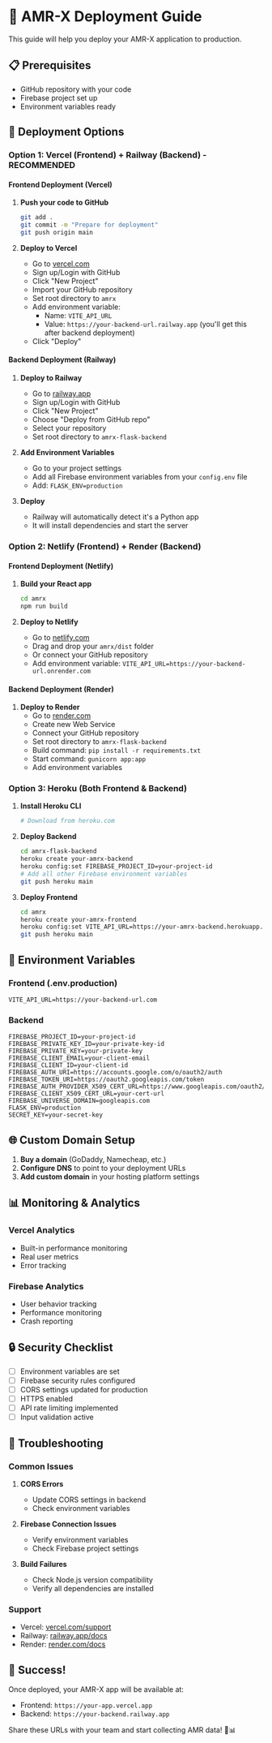 # 🚀 AMR-X Deployment Guide

This guide will help you deploy your AMR-X application to production.

## 📋 Prerequisites

- GitHub repository with your code
- Firebase project set up
- Environment variables ready

## 🎯 Deployment Options

### Option 1: Vercel (Frontend) + Railway (Backend) - RECOMMENDED

#### Frontend Deployment (Vercel)

1. **Push your code to GitHub**
   ```bash
   git add .
   git commit -m "Prepare for deployment"
   git push origin main
   ```

2. **Deploy to Vercel**
   - Go to [vercel.com](https://vercel.com)
   - Sign up/Login with GitHub
   - Click "New Project"
   - Import your GitHub repository
   - Set root directory to `amrx`
   - Add environment variable:
     - Name: `VITE_API_URL`
     - Value: `https://your-backend-url.railway.app` (you'll get this after backend deployment)
   - Click "Deploy"

#### Backend Deployment (Railway)

1. **Deploy to Railway**
   - Go to [railway.app](https://railway.app)
   - Sign up/Login with GitHub
   - Click "New Project"
   - Choose "Deploy from GitHub repo"
   - Select your repository
   - Set root directory to `amrx-flask-backend`

2. **Add Environment Variables**
   - Go to your project settings
   - Add all Firebase environment variables from your `config.env` file
   - Add: `FLASK_ENV=production`

3. **Deploy**
   - Railway will automatically detect it's a Python app
   - It will install dependencies and start the server

### Option 2: Netlify (Frontend) + Render (Backend)

#### Frontend Deployment (Netlify)

1. **Build your React app**
   ```bash
   cd amrx
   npm run build
   ```

2. **Deploy to Netlify**
   - Go to [netlify.com](https://netlify.com)
   - Drag and drop your `amrx/dist` folder
   - Or connect your GitHub repository
   - Add environment variable: `VITE_API_URL=https://your-backend-url.onrender.com`

#### Backend Deployment (Render)

1. **Deploy to Render**
   - Go to [render.com](https://render.com)
   - Create new Web Service
   - Connect your GitHub repository
   - Set root directory to `amrx-flask-backend`
   - Build command: `pip install -r requirements.txt`
   - Start command: `gunicorn app:app`
   - Add environment variables

### Option 3: Heroku (Both Frontend & Backend)

1. **Install Heroku CLI**
   ```bash
   # Download from heroku.com
   ```

2. **Deploy Backend**
   ```bash
   cd amrx-flask-backend
   heroku create your-amrx-backend
   heroku config:set FIREBASE_PROJECT_ID=your-project-id
   # Add all other Firebase environment variables
   git push heroku main
   ```

3. **Deploy Frontend**
   ```bash
   cd amrx
   heroku create your-amrx-frontend
   heroku config:set VITE_API_URL=https://your-amrx-backend.herokuapp.com
   git push heroku main
   ```

## 🔧 Environment Variables

### Frontend (.env.production)
```
VITE_API_URL=https://your-backend-url.com
```

### Backend
```
FIREBASE_PROJECT_ID=your-project-id
FIREBASE_PRIVATE_KEY_ID=your-private-key-id
FIREBASE_PRIVATE_KEY=your-private-key
FIREBASE_CLIENT_EMAIL=your-client-email
FIREBASE_CLIENT_ID=your-client-id
FIREBASE_AUTH_URI=https://accounts.google.com/o/oauth2/auth
FIREBASE_TOKEN_URI=https://oauth2.googleapis.com/token
FIREBASE_AUTH_PROVIDER_X509_CERT_URL=https://www.googleapis.com/oauth2/v1/certs
FIREBASE_CLIENT_X509_CERT_URL=your-cert-url
FIREBASE_UNIVERSE_DOMAIN=googleapis.com
FLASK_ENV=production
SECRET_KEY=your-secret-key
```

## 🌐 Custom Domain Setup

1. **Buy a domain** (GoDaddy, Namecheap, etc.)
2. **Configure DNS** to point to your deployment URLs
3. **Add custom domain** in your hosting platform settings

## 📊 Monitoring & Analytics

### Vercel Analytics
- Built-in performance monitoring
- Real user metrics
- Error tracking

### Firebase Analytics
- User behavior tracking
- Performance monitoring
- Crash reporting

## 🔒 Security Checklist

- [ ] Environment variables are set
- [ ] Firebase security rules configured
- [ ] CORS settings updated for production
- [ ] HTTPS enabled
- [ ] API rate limiting implemented
- [ ] Input validation active

## 🚨 Troubleshooting

### Common Issues

1. **CORS Errors**
   - Update CORS settings in backend
   - Check environment variables

2. **Firebase Connection Issues**
   - Verify environment variables
   - Check Firebase project settings

3. **Build Failures**
   - Check Node.js version compatibility
   - Verify all dependencies are installed

### Support

- Vercel: [vercel.com/support](https://vercel.com/support)
- Railway: [railway.app/docs](https://railway.app/docs)
- Render: [render.com/docs](https://render.com/docs)

## 🎉 Success!

Once deployed, your AMR-X app will be available at:
- Frontend: `https://your-app.vercel.app`
- Backend: `https://your-backend.railway.app`

Share these URLs with your team and start collecting AMR data! 🦠📊 